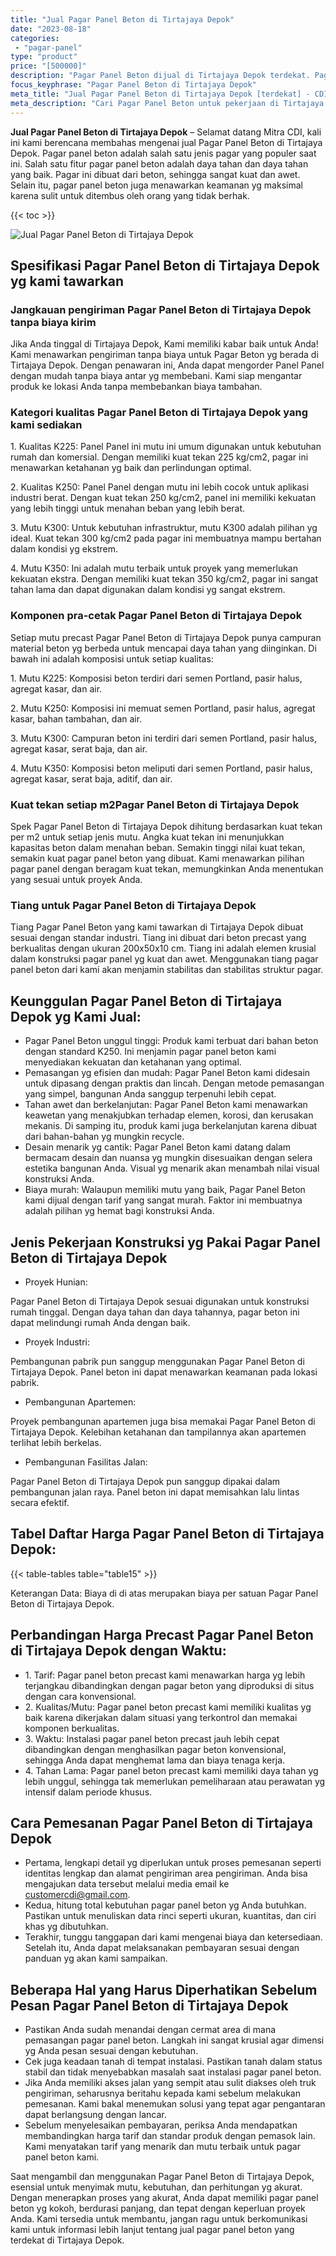 ```yaml
---
title: "Jual Pagar Panel Beton di Tirtajaya Depok"
date: "2023-08-18"
categories:
 - "pagar-panel"
type: "product"
price: "[500000]"
description: "Pagar Panel Beton dijual di Tirtajaya Depok terdekat. Pagar Panel Beton ini sering diaplikasikan dalam proyek pembangunan sebagai pembatas pengamanan lahan yang tahan lama dan berkualitas. Hubungi kami untuk mendapatkan informasi lebih lanjut."
focus_keyphrase: "Pagar Panel Beton di Tirtajaya Depok"
meta_title: "Jual Pagar Panel Beton di Tirtajaya Depok [terdekat] - CDI"
meta_description: "Cari Pagar Panel Beton untuk pekerjaan di Tirtajaya Depok? Kami memiliki Pagar Panel Beton yang berkualitas untuk pembatas lahan. Segera dapatkan harga terbaik sekarang."
---
```


**Jual Pagar Panel Beton di Tirtajaya Depok** – Selamat datang Mitra CDI, kali ini kami berencana membahas mengenai jual Pagar Panel Beton di Tirtajaya Depok. Pagar panel beton adalah salah satu jenis pagar yang populer saat ini. Salah satu fitur pagar panel beton adalah daya tahan dan daya tahan yang baik. Pagar ini dibuat dari beton, sehingga sangat kuat dan awet. Selain itu, pagar panel beton juga menawarkan keamanan yg maksimal karena sulit untuk ditembus oleh orang yang tidak berhak.

{{< toc >}}

![Jual Pagar Panel Beton di Tirtajaya Depok](/images/pagar-panel/pagar-panel-08.jpg)

## Spesifikasi Pagar Panel Beton di Tirtajaya Depok yg kami tawarkan

### Jangkauan pengiriman Pagar Panel Beton di Tirtajaya Depok tanpa biaya kirim

Jika Anda tinggal di Tirtajaya Depok, Kami memiliki kabar baik untuk Anda! Kami menawarkan pengiriman tanpa biaya untuk Pagar Beton yg berada di Tirtajaya Depok. Dengan penawaran ini, Anda dapat mengorder Panel Panel dengan mudah tanpa biaya antar yg membebani. Kami siap mengantar produk ke lokasi Anda tanpa membebankan biaya tambahan.

### Kategori kualitas Pagar Panel Beton di Tirtajaya Depok yang kami sediakan

1\. Kualitas K225: Panel Panel ini mutu ini umum digunakan untuk kebutuhan rumah dan komersial. Dengan memiliki kuat tekan 225 kg/cm2, pagar ini menawarkan ketahanan yg baik dan perlindungan optimal.  

2\. Kualitas K250: Panel Panel dengan mutu ini lebih cocok untuk aplikasi industri berat. Dengan kuat tekan 250 kg/cm2, panel ini memiliki kekuatan yang lebih tinggi untuk menahan beban yang lebih berat.  

3\. Mutu K300: Untuk kebutuhan infrastruktur, mutu K300 adalah pilihan yg ideal. Kuat tekan 300 kg/cm2 pada pagar ini membuatnya mampu bertahan dalam kondisi yg ekstrem.  

4\. Mutu K350: Ini adalah mutu terbaik untuk proyek yang memerlukan kekuatan ekstra. Dengan memiliki kuat tekan 350 kg/cm2, pagar ini sangat tahan lama dan dapat digunakan dalam kondisi yg sangat ekstrem.

### Komponen pra-cetak Pagar Panel Beton di Tirtajaya Depok

Setiap mutu precast Pagar Panel Beton di Tirtajaya Depok punya campuran material beton yg berbeda untuk mencapai daya tahan yang diinginkan. Di bawah ini adalah komposisi untuk setiap kualitas:

1\. Mutu K225: Komposisi beton terdiri dari semen Portland, pasir halus, agregat kasar, dan air.

2\. Mutu K250: Komposisi ini memuat semen Portland, pasir halus, agregat kasar, bahan tambahan, dan air.

3\. Mutu K300: Campuran beton ini terdiri dari semen Portland, pasir halus, agregat kasar, serat baja, dan air.

4\. Mutu K350: Komposisi beton meliputi dari semen Portland, pasir halus, agregat kasar, serat baja, aditif, dan air.

### Kuat tekan setiap m2Pagar Panel Beton di Tirtajaya Depok

Spek Pagar Panel Beton di Tirtajaya Depok dihitung berdasarkan kuat tekan per m2 untuk setiap jenis mutu. Angka kuat tekan ini menunjukkan kapasitas beton dalam menahan beban. Semakin tinggi nilai kuat tekan, semakin kuat pagar panel beton yang dibuat. Kami menawarkan pilihan pagar panel dengan beragam kuat tekan, memungkinkan Anda menentukan yang sesuai untuk proyek Anda.

### Tiang untuk Pagar Panel Beton di Tirtajaya Depok

Tiang Pagar Panel Beton yang kami tawarkan di Tirtajaya Depok dibuat sesuai dengan standar industri. Tiang ini dibuat dari beton precast yang berkualitas dengan ukuran 200x50x10 cm. Tiang ini adalah elemen krusial dalam konstruksi pagar panel yg kuat dan awet. Menggunakan tiang pagar panel beton dari kami akan menjamin stabilitas dan stabilitas struktur pagar.

## Keunggulan Pagar Panel Beton di Tirtajaya Depok yg Kami Jual:

*   Pagar Panel Beton unggul tinggi: Produk kami terbuat dari bahan beton dengan standard K250. Ini menjamin pagar panel beton kami menyediakan kekuatan dan ketahanan yang optimal.
*   Pemasangan yg efisien dan mudah: Pagar Panel Beton kami didesain untuk dipasang dengan praktis dan lincah. Dengan metode pemasangan yang simpel, bangunan Anda sanggup terpenuhi lebih cepat.
*   Tahan awet dan berkelanjutan: Pagar Panel Beton kami menawarkan keawetan yang menakjubkan terhadap elemen, korosi, dan kerusakan mekanis. Di samping itu, produk kami juga berkelanjutan karena dibuat dari bahan-bahan yg mungkin recycle.
*   Desain menarik yg cantik: Pagar Panel Beton kami datang dalam bermacam desain dan nuansa yg mungkin disesuaikan dengan selera estetika bangunan Anda. Visual yg menarik akan menambah nilai visual konstruksi Anda.
*   Biaya murah: Walaupun memiliki mutu yang baik, Pagar Panel Beton kami dijual dengan tarif yang sangat murah. Faktor ini membuatnya adalah pilihan yg hemat bagi konstruksi Anda.

## Jenis Pekerjaan Konstruksi yg Pakai Pagar Panel Beton di Tirtajaya Depok

*   Proyek Hunian:

Pagar Panel Beton di Tirtajaya Depok sesuai digunakan untuk konstruksi rumah tinggal. Dengan daya tahan dan daya tahannya, pagar beton ini dapat melindungi rumah Anda dengan baik.
*   Proyek Industri:

Pembangunan pabrik pun sanggup menggunakan Pagar Panel Beton di Tirtajaya Depok. Panel beton ini dapat menawarkan keamanan pada lokasi pabrik.
*   Pembangunan Apartemen:

Proyek pembangunan apartemen juga bisa memakai Pagar Panel Beton di Tirtajaya Depok. Kelebihan ketahanan dan tampilannya akan apartemen terlihat lebih berkelas.
*   Pembangunan Fasilitas Jalan:

Pagar Panel Beton di Tirtajaya Depok pun sanggup dipakai dalam pembangunan jalan raya. Panel beton ini dapat memisahkan lalu lintas secara efektif.

## Tabel Daftar Harga Pagar Panel Beton di Tirtajaya Depok:

{{< table-tables table="table15" >}}

Keterangan Data: Biaya di di atas merupakan biaya per satuan Pagar Panel Beton di Tirtajaya Depok.

## Perbandingan Harga Precast Pagar Panel Beton di Tirtajaya Depok dengan Waktu:

*   1\. Tarif: Pagar panel beton precast kami menawarkan harga yg lebih terjangkau dibandingkan dengan pagar beton yang diproduksi di situs dengan cara konvensional.
*   2\. Kualitas/Mutu: Pagar panel beton precast kami memiliki kualitas yg baik karena dikerjakan dalam situasi yang terkontrol dan memakai komponen berkualitas.
*   3\. Waktu: Instalasi pagar panel beton precast jauh lebih cepat dibandingkan dengan menghasilkan pagar beton konvensional, sehingga Anda dapat menghemat lama dan biaya tenaga kerja.
*   4\. Tahan Lama: Pagar panel beton precast kami memiliki daya tahan yg lebih unggul, sehingga tak memerlukan pemeliharaan atau perawatan yg intensif dalam periode khusus.

## Cara Pemesanan Pagar Panel Beton di Tirtajaya Depok

*   Pertama, lengkapi detail yg diperlukan untuk proses pemesanan seperti identitas lengkap dan alamat pengiriman area pengiriman. Anda bisa mengajukan data tersebut melalui media email ke customercdi@gmail.com.
*   Kedua, hitung total kebutuhan pagar panel beton yg Anda butuhkan. Pastikan untuk menuliskan data rinci seperti ukuran, kuantitas, dan ciri khas yg dibutuhkan.
*   Terakhir, tunggu tanggapan dari kami mengenai biaya dan ketersediaan. Setelah itu, Anda dapat melaksanakan pembayaran sesuai dengan panduan yg akan kami sampaikan.

## Beberapa Hal yang Harus Diperhatikan Sebelum Pesan Pagar Panel Beton di Tirtajaya Depok

*   Pastikan Anda sudah menandai dengan cermat area di mana pemasangan pagar panel beton. Langkah ini sangat krusial agar dimensi yg Anda pesan sesuai dengan kebutuhan.
*   Cek juga keadaan tanah di tempat instalasi. Pastikan tanah dalam status stabil dan tidak menyebabkan masalah saat instalasi pagar panel beton.
*   Jika Anda memiliki akses jalan yang sempit atau sulit diakses oleh truk pengiriman, seharusnya beritahu kepada kami sebelum melakukan pemesanan. Kami bakal menemukan solusi yang tepat agar pengantaran dapat berlangsung dengan lancar.
*   Sebelum menyelesaikan pembayaran, periksa Anda mendapatkan membandingkan harga tarif dan standar produk dengan pemasok lain. Kami menyatakan tarif yang menarik dan mutu terbaik untuk pagar panel beton kami.

Saat mengambil dan menggunakan Pagar Panel Beton di Tirtajaya Depok, esensial untuk menyimak mutu, kebutuhan, dan perhitungan yg akurat. Dengan menerapkan proses yang akurat, Anda dapat memiliki pagar panel beton yg kokoh, berdurasi panjang, dan tepat dengan keperluan proyek Anda. Kami tersedia untuk membantu, jangan ragu untuk berkomunikasi kami untuk informasi lebih lanjut tentang jual pagar panel beton yang terdekat di Tirtajaya Depok.